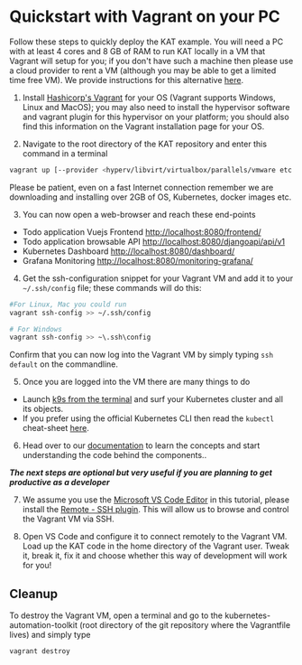 # Quickstart with Vagrant on your PC

Follow these steps to quickly deploy the KAT example. You will need a PC with at least 4 cores and 8 GB of RAM  to run KAT locally in a VM that Vagrant will setup for you; if you don't have such a machine then please  use a cloud provider to rent a VM (although you may be able to get a limited time free VM). We provide instructions for this alternative [here](./cloudvm.md).

1. Install [Hashicorp's Vagrant](https://www.vagrantup.com/downloads) for your OS (Vagrant supports Windows, Linux and MacOS); you may also need to install the hypervisor software and vagrant plugin for this hypervisor on your platform; you should also find this information on the Vagrant installation page for your OS. 

2. Navigate to the root directory of the KAT repository and enter this command in a terminal
```bash
vagrant up [--provider <hyperv/libvirt/virtualbox/parallels/vmware etc.>]

```
Please be patient, even on a fast Internet connection remember we are downloading and installing over 2GB of OS, Kubernetes, docker images etc.

3. You can now open a web-browser and reach these end-points
  - Todo application Vuejs Frontend [http://localhost:8080/frontend/](http://localhost:8080/frontend/)
  - Todo application browsable API [http://localhost:8080/djangoapi/api/v1](http://localhost:8080/djangoapi/api/v1)
  - Kubernetes Dashboard [http://localhost:8080/dashboard/](http://localhost:8080/dashboard/)
  - Grafana Monitoring [http://localhost:8080/monitoring-grafana/](http://localhost:8080/monitoring-grafana/)


4. Get the ssh-configuration snippet for your Vagrant VM and add it to your `~/.ssh/config` file; these commands will do this:
```bash
#For Linux, Mac you could run
vagrant ssh-config >> ~/.ssh/config

# For Windows
vagrant ssh-config >> ~\.ssh\config
```
Confirm that you can now log into the Vagrant VM by simply typing `ssh default` on the commandline.

5. Once you are logged into the VM there are many things to do
  - Launch [k9s from the terminal](https://k9scli.io/) and surf your Kubernetes cluster and all its objects.
  - If you prefer using the official Kubernetes CLI  then  read the `kubectl` cheat-sheet [here](https://kubernetes.io/docs/reference/kubectl/cheatsheet/).

6. Head over to our [documentation](./README.md) to learn the concepts and start understanding the code behind the components..


***The next steps are optional but very useful if you are planning to get productive as a developer***

7.  We assume you use the [Microsoft VS Code Editor](https://code.visualstudio.com/Download) in this tutorial, please install the [Remote - SSH plugin](https://code.visualstudio.com/docs/remote/ssh). This will allow us to browse and control the Vagrant VM via SSH.

8. Open VS Code and configure it to connect remotely to the Vagrant VM. Load up the KAT code in the home directory of the Vagrant user. Tweak it, break it, fix it and choose whether this way of development will work for you!

## Cleanup

To destroy the Vagrant VM, open a terminal and go to the kubernetes-automation-toolkit (root directory of the git repository where the Vagrantfile lives) and simply type

```
vagrant destroy
```
